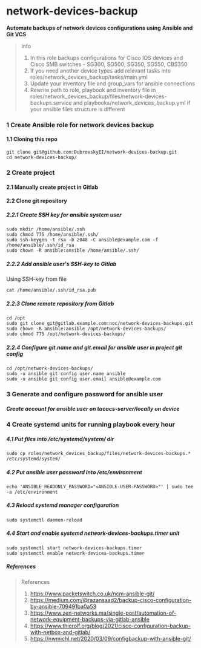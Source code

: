# network-devices-backup

**Automate backups of network devices configurations using Ansible and Git VCS**

> Info
> 1. In this role backups configurations for Cisco IOS devices and Cisco SMB switches - SG300, SG500, SG350, SG550, CBS350
> 2. If you need another device types add relevant tasks into roles/network_devices_backup/tasks/main.yml
> 3. Update your inventory file and group_vars for ansible connections
> 4. Rewrite path to role, playbook and inventory file in roles/network_devices_backup/files/network-devices-backups.service and playbooks/network_devices_backup.yml if your ansible files structure is different

### 1 Create Ansible role for network devices backup

#### 1.1 Cloning this repo

```Shell
git clone git@github.com:DubrovskyEI/network-devices-backup.git
cd network-devices-backup/ 
```

### 2 Create project

#### 2.1 Manually create project in Gitlab

#### 2.2 Clone git repository

##### 2.2.1 Create SSH key for ansible system user

```Shell
sudo mkdir /home/ansible/.ssh
sudo chmod 775 /home/ansible/.ssh/
sudo ssh-keygen -t rsa -b 2048 -C ansible@example.com -f /home/ansible/.ssh/id_rsa
sudo chown -R ansible:ansible /home/ansible/.ssh/
```

##### 2.2.2 Add ansible user's SSH-key to Gitlab

Using SSH-key from file
```Shell
cat /home/ansible/.ssh/id_rsa.pub
```

##### 2.2.3 Clone remote repository from Gitlab

```Shell
cd /opt
sudo git clone git@gitlab.example.com:noc/network-devices-backups.git
sudo chown -R ansible:ansible /opt/network-devices-backups/
sudo chmod 775 /opt/network-devices-backups/
```

##### 2.2.4 Configure git.name and git.email for ansible user in project git config

```Shell
cd /opt/network-devices-backups/
sudo -u ansible git config user.name ansible
sudo -u ansible git config user.email ansible@example.com
```

### 3 Generate and configure password for ansible user

##### Create account for ansible user on tacacs-server/locally on device

### 4 Create systemd units for running playbook every hour

##### 4.1 Put files into /etc/systemd/system/ dir

```Shell
sudo cp roles/network_devices_backup/files/network-devices-backups.* /etc/systemd/system/
```

##### 4.2 Put ansible user password into /etc/environment

```Shell
echo 'ANSIBLE_READONLY_PASSWORD="<ANSIBLE-USER-PASSWORD>"' | sudo tee -a /etc/environment
```

##### 4.3 Reload systemd manager configuration

```Shell
sudo systemctl daemon-reload
```

##### 4.4 Start and enable systemd network-devices-backups.timer unit

```Shell
sudo systemctl start network-devices-backups.timer
sudo systemctl enable network-devices-backups.timer
```

##### References

> References
> 1. https://www.packetswitch.co.uk/ncm-ansible-git/
> 2. https://medium.com/@razansaad2/backup-cisco-configuration-by-ansible-709491ba0a53
> 3. https://www.zen-networks.ma/single-post/automation-of-network-equipment-backups-via-gitlab-ansible
> 4. https://www.thierolf.org/blog/2021/cisco-configuration-backup-with-netbox-and-gitlab/
> 5. https://nwmichl.net/2020/03/09/configbackup-with-ansible-git/

